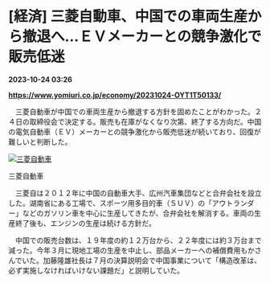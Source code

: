 # [経済] 三菱自動車、中国での車両生産から撤退へ…ＥＶメーカーとの競争激化で販売低迷

**2023-10-24 03:26**

**https://www.yomiuri.co.jp/economy/20231024-OYT1T50133/**

　三菱自動車が中国での車両生産から撤退する方針を固めたことがわかった。２４日の取締役会で決定する。販売も在庫がなくなり次第、終了する方向だ。中国の電気自動車（ＥＶ）メーカーとの競争激化から販売低迷が続いており、回復が難しいと判断した。

[![三菱自動車](https://www.yomiuri.co.jp/media/2023/10/20231024-OYT1I50080-1.jpg)](https://www.yomiuri.co.jp/pluralphoto/20231024-OYT1I50080/)

三菱自動車

　三菱自は２０１２年に中国の自動車大手、広州汽車集団などと合弁会社を設立した。湖南省にある工場で、スポーツ用多目的車（ＳＵＶ）の「アウトランダー」などのガソリン車を中心に生産してきたが、合弁会社を解消する。車両の生産終了後も、エンジンの生産は続ける方針だ。

　中国での販売台数は、１９年度の約１２万台から、２２年度には約３万台まで減った。今年３月に現地工場の生産を中止し、部品メーカーへの補償費用もかさんでいた。加藤隆雄社長は７月の決算説明会で中国事業について「構造改革は、必ず実施しなければいけない課題だ」と説明していた。